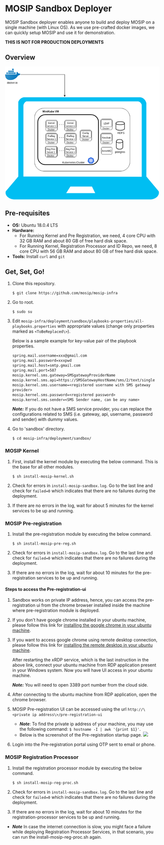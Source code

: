 # MOSIP Sandbox Deployer

MOSIP Sandbox deployer enables anyone to build and deploy MOSIP on a single machine (with Linux OS). As we use pre-crafted docker images, we can quickly setup MOSIP and use it for demonstration.

**THIS IS NOT FOR PRODUCTION DEPLOYMENTS**

## Overview
![](images/sandbox-overview.png)

## Pre-requisites
* **OS:** Ubuntu 18.0.4 LTS
* **Hardware:**
  * For Running Kernel and Pre Registration, we need, 4 core CPU with 32 GB RAM and about 80 GB of free hard disk space.
  * For Running Kernel, Registration Processor and ID Repo, we need, 8 core CPU with 56 GB RAM and about 80 GB of free hard disk space.
* **Tools:** Install `curl` and `git`
      
## Get, Set, Go!
1. Clone this repository.
   ```
   $ git clone https://github.com/mosip/mosip-infra
   ```
1. Go to root.
   ```
   $ sudo su
   ```
1. Edit `mosip-infra/deployment/sandbox/playbooks-properties/all-playbooks.properties` with appropriate values (change only properties marked as `<ToBeReplaced\>`).

   Below is a sample example for key-value pair of the playbook properties.
   ```
   spring.mail.username=xxx@gmail.com
   spring.mail.password=xxxpwd
   spring.mail.host=smtp.gmail.com
   spring.mail.port=587
   mosip.kernel.sms.gateway=SMSgatewayProviderName
   mosip.kernel.sms.api=https://SMSGatewayHostName/sms/2/text/single
   mosip.kernel.sms.username=<registered username with SMS gateway provider>
   mosip.kernel.sms.password=<registered password>
   mosip.kernel.sms.sender=<SMS Sender name, can be any name>
   ```
   **_Note:_** If you do not have a SMS service provider, you can replace the configurations related to SMS (i.e. gateway, api, username, password and sender) with dummy values.
    
1. Go to 'sandbox' directory.
   ```
   $ cd mosip-infra/deployment/sandbox/
   ````
### MOSIP Kernel
1. First, install the kernel module by executing the below command. This is the base for all other modules.
    ```
    $ sh install-mosip-kernel.sh
    ```
1. Check for errors in `install-mosip-sandbox.log`. Go to the last line and check for `failed=0` which indicates that there are no failures during the deployment.

1. If there are no errors in the log, wait for about 5 minutes for the kernel services to be up and running. 

### MOSIP Pre-registration 
1. Install the pre-registration module by executing the below command.
    ```
    $ sh install-mosip-pre-reg.sh
    ```    
1. Check for errors in `install-mosip-sandbox.log`. Go to the last line and check for `failed=0` which indicates that there are no failures during the deployment.

1. If there are no errors in the log, wait for about 10 minutes for the pre-registration services to be up and running.

#### Steps to access the Pre-registration-ui
1. Sandbox works on private IP address, hence, you can access the pre-registration ui from the chrome browser installed inside the machine where pre-registration module is deployed.
   
1. If you don't have google chrome installed in your ubuntu machine, please follow this link for [installing the google chrome in your ubuntu machine](https://linuxconfig.org/how-to-install-google-chrome-web-browser-on-ubuntu-18-04-bionic-beaver-linux).

1. If you want to access google chrome using remote desktop connection, please follow this link for [installing the remote desktop in your ubuntu machine](https://gist.github.com/hehuan2112/54cca01be23973a9f8b369e8d0df216e). 
   
   After restarting the xRDP service, which is the last instruction in the above link, connect your ubuntu machine from RDP application present in your Windows system. Now you will have UI access in your ubuntu machine. 
   
   **_Note:_** You will need to open 3389 port number from the cloud side.
   
1. After connecting to the ubuntu machine from RDP application, open the chrome browser.
 
1. MOSIP Pre-registration UI can be accessed using the url `http://\<private ip address\>/pre-registration-ui`
    * **_Note_**:  To find the private ip address of your machine, you may use the following command: `$ hostname -I | awk '{print $1}'`.    
	* Below is the screenshot of the Pre-registration startup page.
![](images/pre-reg-screenshot.png)

1. Login into the Pre-registration portal using OTP sent to email or phone.

### MOSIP Registration Processor
1. Install the registration processor module by executing the below command.
    ```
    $ sh install-mosip-reg-proc.sh
    ```    
1. Check for errors in `install-mosip-sandbox.log`. Go to the last line and check for `failed=0` which indicates that there are no failures during the deployment.

1. If there are no errors in the log, wait for about 10 minutes for the registration-processor services to be up and running.

* **_Note_**  In case the internet connection is slow, you might face a failure while deploying Registration Processor Services, in that scenario, you can run the install-mosip-reg-proc.sh again.
